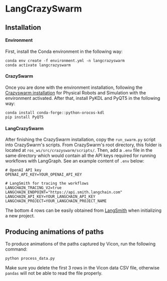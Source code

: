 # LangCrazySwarm

## Installation

#### Environment

First, install the Conda environment in the following way:
```
conda env create -f environment.yml -n langcrazyswarm
conda activate langcrazyswarm
```

#### CrazySwarm

Once you are done with the environment installation, following the [Crazyswarm installation](https://crazyswarm.readthedocs.io/en/latest/installation.html) for Physical Robots and Simulation with the environment activated. After that, install PyKDL and PyQT5 in the following way:
```
conda install conda-forge::python-orocos-kdl
pip install PyQT5
```

#### LangCrazySwarm

After finishing the CrazySwarm installation, copy the `run_swarm.py` script into CrazySwarm's scripts. From CrazySwarm's root directory, this folder is located at `ros_ws/src/crazyswarm/scripts/`. Then, add a `.env` file in the same directory which would contain all the API keys required for running workflows with LangGraph. See an example content of `.env` below:

```
# OpenAI API key
OPENAI_API_KEY=YOUR_OPENAI_API_KEY

# LangSmith for tracing the workflows
LANGCHAIN_TRACING_V2=true
LANGCHAIN_ENDPOINT="https://api.smith.langchain.com"
LANGCHAIN_API_KEY=YOUR_LANGCHAIN_API_KEY
LANGCHAIN_PROJECT=YOUR_LANGCHAIN_PROJECT_NAME
```

The bottom 4 rows can be easily obtained from [LangSmith](https://smith.langchain.com/) when initializing a new project.

<!-- ## VisPy Visualization (optional)

If you wish to be able to visualize in VisPy, add the following lines of code to `visVispy.py` in `crazyswarm/scripts/pycrazyswarm/visualizer`: -->

## Producing animations of paths

To produce animations of the paths captured by Vicon, run the following command:
```
python process_data.py
```

Make sure you delete the first 3 rows in the Vicon data CSV file, otherwise `pandas` will not be able to read the file properly.